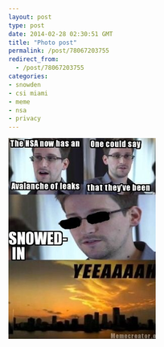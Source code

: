 ```yaml
---
layout: post
type: post
date: 2014-02-28 02:30:51 GMT
title: "Photo post"
permalink: /post/78067203755
redirect_from: 
  - /post/78067203755
categories:
- snowden
- csi miami
- meme
- nsa
- privacy
---
```

![](/assets/images/tumblr_n1nad1rNzK1qb098no1_400.jpg)

